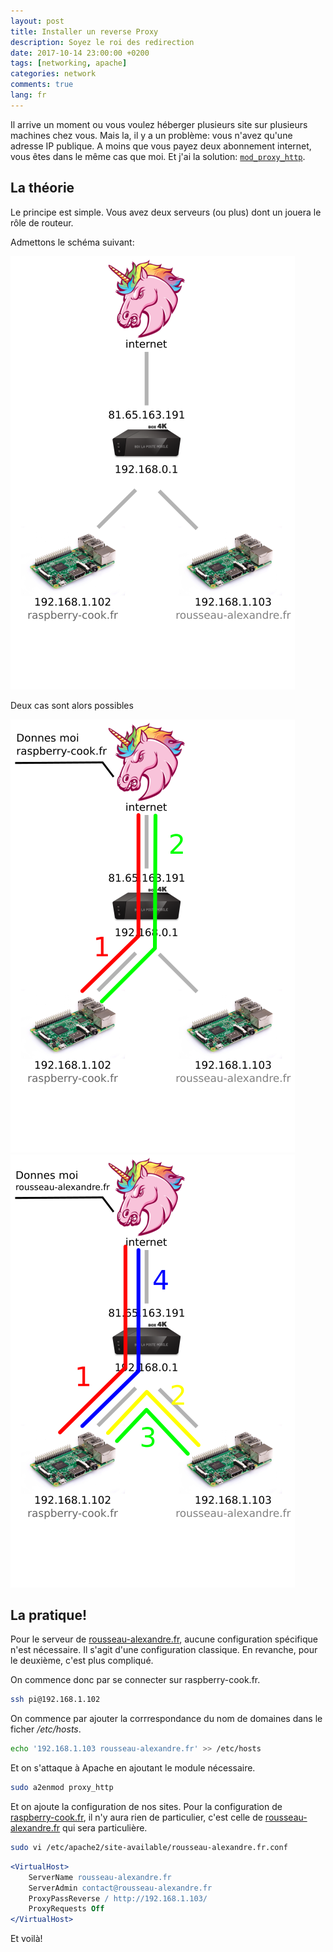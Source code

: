 ```yaml
---
layout: post
title: Installer un reverse Proxy
description: Soyez le roi des redirection
date: 2017-10-14 23:00:00 +0200
tags: [networking, apache]
categories: network
comments: true
lang: fr
---
```


Il arrive un moment ou vous voulez héberger plusieurs site sur plusieurs machines chez vous. Mais la, il y a un problème: vous n'avez qu'une adresse IP publique. A moins que vous payez deux abonnement internet, vous êtes dans le même cas que moi. Et j'ai la solution: [`mod_proxy_http`](https://httpd.apache.org/docs/2.4/fr/mod/mod_proxy_http.html).

## La théorie

Le principe est simple. Vous avez deux serveurs (ou plus) dont un jouera le rôle de routeur.

Admettons le schéma suivant:

![Interface de redirection des ports de TP Link](./images/network_apache_proxy.png)

Deux cas sont alors possibles

![Interface de redirection des ports de TP Link](./images/network_apache_proxy_rc.png)
![Interface de redirection des ports de TP Link](./images/network_apache_proxy_ar.png)

## La pratique!

Pour le serveur de [rousseau-alexandre.fr](http://rousseau-alexandre.fr), aucune configuration spécifique n'est nécessaire. Il s'agit d'une configuration classique. En revanche, pour le deuxième, c'est plus compliqué.

On commence donc par se connecter sur raspberry-cook.fr.

```bash
ssh pi@192.168.1.102
```

On commence par ajouter la corrrespondance du nom de domaines dans le ficher _/etc/hosts_.

```bash
echo '192.168.1.103 rousseau-alexandre.fr' >> /etc/hosts
```

Et on s'attaque à Apache en ajoutant le module nécessaire.

```bash
sudo a2enmod proxy_http
```

Et on ajoute la configuration de nos sites. Pour la configuration de [raspberry-cook.fr](raspberry-cook.fr), il n'y aura rien de particulier, c'est celle de [rousseau-alexandre.fr](http://rousseau-alexandre.fr) qui sera particulière.

```bash
sudo vi /etc/apache2/site-available/rousseau-alexandre.fr.conf
```

```apache
<VirtualHost>
    ServerName rousseau-alexandre.fr
    ServerAdmin contact@rousseau-alexandre.fr
    ProxyPassReverse / http://192.168.1.103/
    ProxyRequests Off
</VirtualHost>
```

Et voilà!
